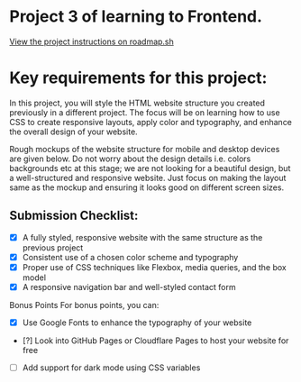 # Project 3 of learning to Frontend.

[View the project instructions on roadmap.sh](https://roadmap.sh/projects/portfolio-website)

# Key requirements for this project:

In this project, you will style the HTML website structure you created previously in a different project. The focus will be on learning how to use CSS to create responsive layouts, apply color and typography, and enhance the overall design of your website.

Rough mockups of the website structure for mobile and desktop devices are given below. Do not worry about the design details i.e. colors backgrounds etc at this stage; we are not looking for a beautiful design, but a well-structured and responsive website. Just focus on making the layout same as the mockup and ensuring it looks good on different screen sizes.

## Submission Checklist:
- [x] A fully styled, responsive website with the same structure as the previous project
- [x] Consistent use of a chosen color scheme and typography
- [x] Proper use of CSS techniques like Flexbox, media queries, and the box model
- [x] A responsive navigation bar and well-styled contact form

Bonus Points
For bonus points, you can:

- [x] Use Google Fonts to enhance the typography of your website
- [?] Look into GitHub Pages or Cloudflare Pages to host your website for free
- [ ] Add support for dark mode using CSS variables